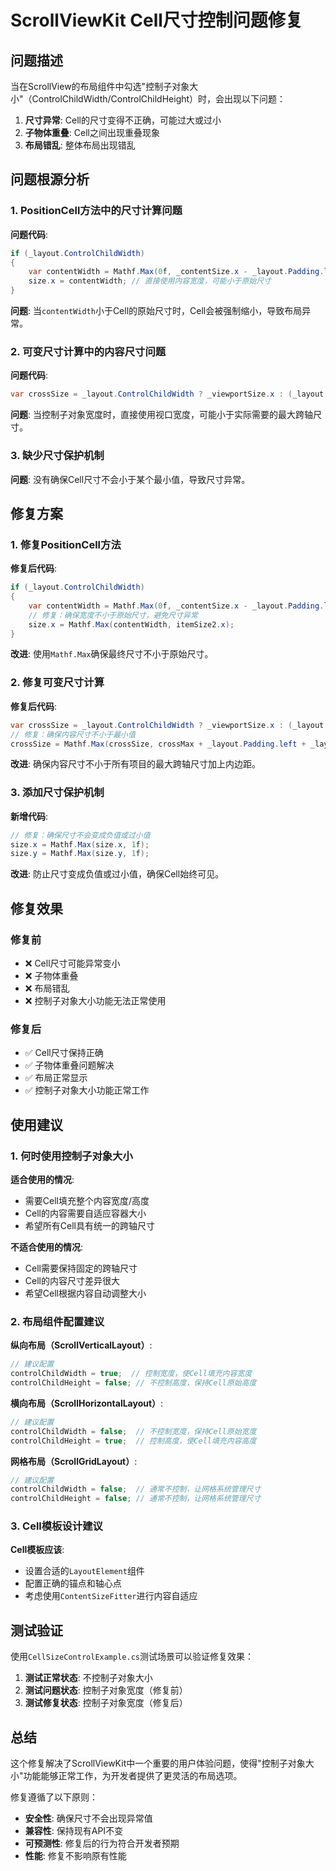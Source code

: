 # ScrollViewKit Cell尺寸控制问题修复

## 问题描述

当在ScrollView的布局组件中勾选"控制子对象大小"（ControlChildWidth/ControlChildHeight）时，会出现以下问题：

1. **尺寸异常**: Cell的尺寸变得不正确，可能过大或过小
2. **子物体重叠**: Cell之间出现重叠现象
3. **布局错乱**: 整体布局出现错乱

## 问题根源分析

### 1. PositionCell方法中的尺寸计算问题

**问题代码**:
```csharp
if (_layout.ControlChildWidth)
{
    var contentWidth = Mathf.Max(0f, _contentSize.x - _layout.Padding.left - _layout.Padding.right);
    size.x = contentWidth; // 直接使用内容宽度，可能小于原始尺寸
}
```

**问题**: 当`contentWidth`小于Cell的原始尺寸时，Cell会被强制缩小，导致布局异常。

### 2. 可变尺寸计算中的内容尺寸问题

**问题代码**:
```csharp
var crossSize = _layout.ControlChildWidth ? _viewportSize.x : (_layout.Padding.left + _layout.Padding.right + crossMax);
```

**问题**: 当控制子对象宽度时，直接使用视口宽度，可能小于实际需要的最大跨轴尺寸。

### 3. 缺少尺寸保护机制

**问题**: 没有确保Cell尺寸不会小于某个最小值，导致尺寸异常。

## 修复方案

### 1. 修复PositionCell方法

**修复后代码**:
```csharp
if (_layout.ControlChildWidth)
{
    var contentWidth = Mathf.Max(0f, _contentSize.x - _layout.Padding.left - _layout.Padding.right);
    // 修复：确保宽度不小于原始尺寸，避免尺寸异常
    size.x = Mathf.Max(contentWidth, itemSize2.x);
}
```

**改进**: 使用`Mathf.Max`确保最终尺寸不小于原始尺寸。

### 2. 修复可变尺寸计算

**修复后代码**:
```csharp
var crossSize = _layout.ControlChildWidth ? _viewportSize.x : (_layout.Padding.left + _layout.Padding.right + crossMax);
// 修复：确保内容尺寸不小于最小值
crossSize = Mathf.Max(crossSize, crossMax + _layout.Padding.left + _layout.Padding.right);
```

**改进**: 确保内容尺寸不小于所有项目的最大跨轴尺寸加上内边距。

### 3. 添加尺寸保护机制

**新增代码**:
```csharp
// 修复：确保尺寸不会变成负值或过小值
size.x = Mathf.Max(size.x, 1f);
size.y = Mathf.Max(size.y, 1f);
```

**改进**: 防止尺寸变成负值或过小值，确保Cell始终可见。

## 修复效果

### 修复前
- ❌ Cell尺寸可能异常变小
- ❌ 子物体重叠
- ❌ 布局错乱
- ❌ 控制子对象大小功能无法正常使用

### 修复后
- ✅ Cell尺寸保持正确
- ✅ 子物体重叠问题解决
- ✅ 布局正常显示
- ✅ 控制子对象大小功能正常工作

## 使用建议

### 1. 何时使用控制子对象大小

**适合使用的情况**:
- 需要Cell填充整个内容宽度/高度
- Cell的内容需要自适应容器大小
- 希望所有Cell具有统一的跨轴尺寸

**不适合使用的情况**:
- Cell需要保持固定的跨轴尺寸
- Cell的内容尺寸差异很大
- 希望Cell根据内容自动调整大小

### 2. 布局组件配置建议

**纵向布局（ScrollVerticalLayout）**:
```csharp
// 建议配置
controlChildWidth = true;  // 控制宽度，使Cell填充内容宽度
controlChildHeight = false; // 不控制高度，保持Cell原始高度
```

**横向布局（ScrollHorizontalLayout）**:
```csharp
// 建议配置
controlChildWidth = false;  // 不控制宽度，保持Cell原始宽度
controlChildHeight = true;  // 控制高度，使Cell填充内容高度
```

**网格布局（ScrollGridLayout）**:
```csharp
// 建议配置
controlChildWidth = false;  // 通常不控制，让网格系统管理尺寸
controlChildHeight = false; // 通常不控制，让网格系统管理尺寸
```

### 3. Cell模板设计建议

**Cell模板应该**:
- 设置合适的`LayoutElement`组件
- 配置正确的锚点和轴心点
- 考虑使用`ContentSizeFitter`进行内容自适应

## 测试验证

使用`CellSizeControlExample.cs`测试场景可以验证修复效果：

1. **测试正常状态**: 不控制子对象大小
2. **测试问题状态**: 控制子对象宽度（修复前）
3. **测试修复状态**: 控制子对象宽度（修复后）

## 总结

这个修复解决了ScrollViewKit中一个重要的用户体验问题，使得"控制子对象大小"功能能够正常工作，为开发者提供了更灵活的布局选项。

修复遵循了以下原则：
- **安全性**: 确保尺寸不会出现异常值
- **兼容性**: 保持现有API不变
- **可预测性**: 修复后的行为符合开发者预期
- **性能**: 修复不影响原有性能